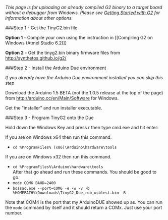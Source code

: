 _This page is for uploading an already compiled G2 binary to a target board without a debugger from Windows. Please see [Getting Started with G2](Getting-Started-with-G2) for information about other options._

###Step 1 - Get the TinyG2.bin file

**Option 1** - Compile your own using the instruction in [[Compiling G2 on Windows (Atmel Studio 6.2)]]

**Option 2** - Get the tinyg2.bin binary firmware files from http://synthetos.github.io/g2/

###Step 2 - Install the Arduino Due environment

_If you already have the Arduino Due environment installed you can skip this step_

Download the Arduino 1.5 BETA (not the 1.0.5 release at the top of the page) from http://arduino.cc/en/Main/Software for Windows.

Get the "installer" and run installer executable.

###Step 3 - Program TinyG2 onto the Due

Hold down the Windows Key and press r then type cmd.exe and hit enter:

If you are on Windows x64 then run this command.
* `cd %ProgramFiles% (x86)\Arduino\hardware\tools`

If you are on Windows x32 then run this command.
* `cd %ProgramFiles%\Arduino\hardware\tools`<br>
After that go ahead and run these commands.  You should be good to go.
* `mode COM6 BAUD=2400`
* `bossac.exe --port=COM6 -e -w -v -b %HOMEPATH%\Downloads\TinyG2_Due_rob_usbtest.bin -R`

Note that COM4 is the port that my ArduinoDUE showed up as.  You can run the `mode` command by itself and it should return a COMx.  Just use your port number.